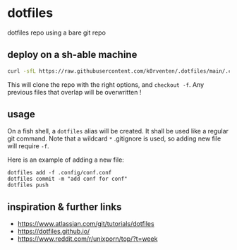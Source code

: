 # dotfiles

dotfiles repo using a bare git repo

## deploy on a sh-able machine

```sh
curl -sfL https://raw.githubusercontent.com/k0rventen/.dotfiles/main/.config/setup.sh | sh
```

This will clone the repo with the right options, and `checkout -f`.
Any previous files that overlap will be overwritten !


## usage

On a fish shell, a `dotfiles` alias will be created. It shall be used like a regular git command. 
Note that a wildcard `*` .gitignore is used, so adding new file will require `-f`. 

Here is an example of adding a new file:
```
dotfiles add -f .config/conf.conf
dotfiles commit -m "add conf for conf"
dotfiles push
```

## inspiration & further links

- https://www.atlassian.com/git/tutorials/dotfiles
- https://dotfiles.github.io/
- https://www.reddit.com/r/unixporn/top/?t=week

